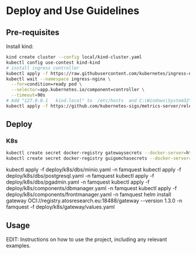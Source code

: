 # Deploy and Use Guidelines

## Pre-requisites

Install kind:
```bash
kind create cluster --config local/kind-cluster.yaml 
kubectl config use-contest kind-kind
# install ingress controller
kubectl apply -f https://raw.githubusercontent.com/kubernetes/ingress-nginx/main/deploy/static/provider/kind/deploy.yaml
kubectl wait --namespace ingress-nginx \
  --for=condition=ready pod \
  --selector=app.kubernetes.io/component=controller \
  --timeout=90s
# Add "127.0.0.1   kind.local" to  /etc/hosts  and C:\Windows\System32\drivers\etc
kubectl apply -f https://github.com/kubernetes-sigs/metrics-server/releases/latest/download/components.yaml
```

## Deploy 

### K8s

```bash
kubectl create secret docker-registry gatewaysecrets --docker-server=https://registry.atosresearch.eu:18488 --docker-username=REPLACE --docker-password=REPLACE -n famquest
kubectl create secret docker-registry guigomchasecrets --docker-server=https://ghcr.io --docker-username=REPLACE --docker-password=REPLACE -n famquest
```
<!-- 
```bash
helm install db oci://registry-1.docker.io/bitnamicharts/postgresql -n famquest
# To get the password for "postgres" run:
export POSTGRES_PASSWORD=$(kubectl get secret --namespace famquest db-postgresql -o jsonpath="{.data.postgres-password}" | base64 -d)
kubectl port-forward --namespace famquest svc/db-postgresql 5432:5432 &
    PGPASSWORD="$POSTGRES_PASSWORD" psql --host 127.0.0.1 -U postgres -d postgres -p 5432
``` -->

kubectl apply -f deploy/k8s/dbs/minio.yaml -n famquest
kubectl apply -f deploy/k8s/dbs/postgresql.yaml -n famquest
kubectl apply -f deploy/k8s/dbs/pgadmin.yaml -n famquest
kubectl apply -f deploy/k8s/components/dbmanager.yaml -n famquest
kubectl apply -f deploy/k8s/components/frontmanager.yaml -n famquest
helm install gateway  OCI://registry.atosresearch.eu:18488/gateway --version 1.3.0 -n famquest -f deploy/k8s/gateway/values.yaml

## Usage

EDIT: Instructions on how to use the project, including any relevant examples.
